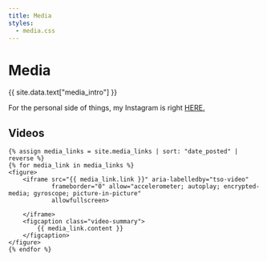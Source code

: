 ```yaml
---
title: Media
styles:
  - media.css
---
```


<h1>Media</h1>
<section id="introduction">
        <p>{{ site.data.text["media_intro"] }}</p>
        <span>For the personal side of things, my Instagram is right
                    <a class="text-based-link" target="_blank" href="https://www.instagram.com/redbrickhut/">
                        HERE.
                    </a>
        </span>
</section>


<section id="videos">
    <h2>Videos</h2>

    {% assign media_links = site.media_links | sort: "date_posted" | reverse %}
    {% for media_link in media_links %}
    <figure>
        <iframe src="{{ media_link.link }}" aria-labelledby="tso-video"
                frameborder="0" allow="accelerometer; autoplay; encrypted-media; gyroscope; picture-in-picture"
                allowfullscreen>

        </iframe>
        <figcaption class="video-summary">
            {{ media_link.content }}
        </figcaption>
    </figure>
    {% endfor %}
 
</section>
